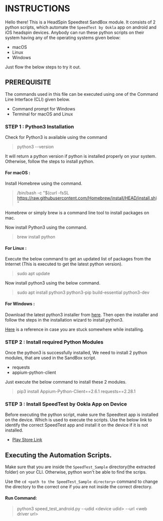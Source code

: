 

# INSTRUCTIONS

Hello there!
This is a HeadSpin Speedtest SandBox module. It consists of 2 python scripts, which automate the `SpeedTest by Ookla` app on android and iOS headspin devices. Anybody can run these python scripts on their system having any of the operating systems given below:

* macOS
* Linux
* Windows 

Just flow the below steps to try it out.


## PREREQUISITE   
The commands used in this file can be executed using one of the Command Line Interface (CLI) given below.

* Command prompt for Windows
* Terminal for macOS and Linux


### STEP 1 : Python3 Installation 
Check for Python3 is available using the command

> python3 --version

It will return a python version if python is installed properly on your system. Otherwise, follow the steps to install python.


####		For macOS :
Install Homebrew using the command.
> /bin/bash -c "$(curl -fsSL https://raw.githubusercontent.com/Homebrew/install/HEAD/install.sh)"

Homebrew or simply brew is a command line tool to install packages on mac.

Now install Python3 using the command.
> brew install python


####     	For Linux :
Execute the below command to get an updated list of packages from the Internet (This is executed to get the latest python version). 
> sudo apt update

Now install python3 using the below command.
> sudo apt install python3 python3-pip build-essential python3-dev

####    	For Windows : 
Download the latest python3 installer from [here](https://www.python.org/downloads/).
Then open the installer and follow the steps in the installation wizard to install python3.

[Here](https://www.digitalocean.com/community/tutorials/install-python-windows-10) is a reference in case you are stuck somewhere while installing.


### STEP 2 : Install required Python Modules 
Once the python3 is successfully installed, We need to install 2 python modules, that are used in the SandBox script.

* requests
* appium-python-client

Just execute the below command to install these 2 modules.
> pip3 install Appium-Python-Client==2.6.1  requests==2.28.1


### STEP 3 : Install SpeedTest by Ookla App on Device
Before executing the python script, make sure the Speedtest app is installed on the device. Which is used to execute the scripts. Use the below link to identify the correct SpeedTest app and install it on the device if it is not installed.

* [Play Store Link](https://play.google.com/store/apps/details?id=org.zwanoo.android.speedtest&hl=en_IN&gl=US)


## Executing the Automation Scripts. 

Make sure that you are inside the `SpeedTest_Sample` directory(the extracted folder) on your CLI. Otherwise, python won't be able to find the scrips.

Use the `cd <path to the SpeedTest_Sample directory>` command to change the directory to the correct one if you are not inside the correct directory.


####       Run Command:
>python3 speed\_test\_android.py --udid \<device udid\>  --url \<web driver url\>


